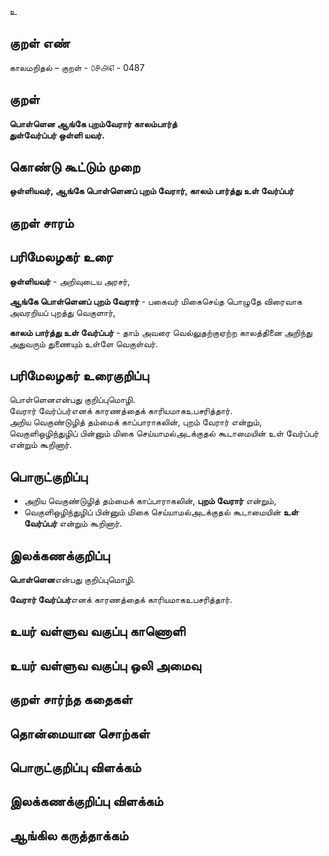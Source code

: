 உ

## குறள் எண் 

காலமறிதல்  – குறள் - ௦௪௮௭ - 0487  

## குறள் 

**பொள்ளென ஆங்கே புறம்வேரார் காலம்பார்த்  
துள்வேர்ப்பர் ஒள்ளி யவர்.**

## கொண்டு கூட்டும் முறை

**ஒள்ளியவர், ஆங்கே பொள்ளெனப் புறம் வேரார், காலம் பார்த்து உள் வேர்ப்பர்**

## குறள் சாரம் 


## பரிமேலழகர் உரை

**ஒள்ளியவர்** - அறிவுடைய அரசர்,  

**ஆங்கே பொள்ளெனப் புறம் வேரார்** - பகைவர் மிகைசெய்த பொழுதே விரைவாக அவரறியப் புறத்து வெகுளார்,  

**காலம் பார்த்து உள் வேர்ப்பர்** - தாம் அவரை வெல்லுதற்குஏற்ற காலத்தினை அறிந்து அதுவரும் துணையும் உள்ளே வெகுள்வர். 

## பரிமேலழகர் உரைகுறிப்பு   

பொள்ளெனஎன்பது குறிப்புமொழி.  
வேரார் வேர்ப்பர்எனக் காரணத்தைக் காரியமாகஉபசரித்தார்.  
அறிய வெகுண்டுழித் தம்மைக் காப்பாராகலின், புறம் வேரார் என்றும், வெகுளிஒழிந்துழிப் பின்னும் மிகை செய்யாமல்அடக்குதல் கூடாமையின் உள் வேர்ப்பர் என்றும் கூறினார்.    

## பொருட்குறிப்பு 

* அறிய வெகுண்டுழித் தம்மைக் காப்பாராகலின், **புறம் வேரார்** என்றும்,  
* வெகுளிஒழிந்துழிப் பின்னும் மிகை செய்யாமல்அடக்குதல் கூடாமையின் **உள் வேர்ப்பர்** என்றும் கூறினார்.      

## இலக்கணக்குறிப்பு  

**பொள்ளென**என்பது குறிப்புமொழி.  

**வேரார் வேர்ப்பர்**எனக் காரணத்தைக் காரியமாகஉபசரித்தார்.  

## உயர் வள்ளுவ வகுப்பு காணொளி


## உயர் வள்ளுவ வகுப்பு ஒலி அமைவு 

 
## குறள் சார்ந்த கதைகள் 


## தொன்மையான சொற்கள்


## பொருட்குறிப்பு விளக்கம்


## இலக்கணக்குறிப்பு விளக்கம்


## ஆங்கில கருத்தாக்கம் 


